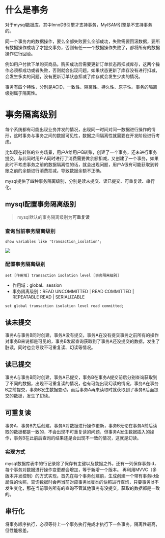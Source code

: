 # 什么是事务

对于mysql数据库，其中InnoDB引擎才支持事务，MyISAM引擎是不支持事务的。

同一个事务内的数据操作，要么全部失败要么全部成功，失败需要回滚数据，要所有数据操作成功了才提交事务，否则有任一一个数据操作失败了，都将所有的数据操作进行回滚。

例如用户付款下单购买商品，购买成功后需要更新订单状态再扣减库存，这两个操作必须都成功或者失败，否则就会出现问题，如果状态更新了库存没有进行扣减，会发生多卖的问题，没有更新订单状态扣减了库存就会发生少卖的情况。

事务有四个特性，分别是ACID，一致性、隔离性、持久性、原子性。事务的隔离级别属于隔离性。

# 事务隔离级别

每个系统都有可能出现业务并发的情况，出现同一时间对同一数据进行操作的情形，这时事务与事务之间的数据可见性，数据之间隔离性就需要在开发阶段进行考虑。

比如现在转账的业务场景，用户A给用户B转账，创建了一个事务，还未进行事务提交，与此同时用户A同时进行了消费需要做余额扣减，又创建了一个事务，如果此时不考虑事务之前的数据隔离性的话，就会出现问题，用户A很有可能获取到转账之前的余额进行消费扣减，导致数据余额不正确。

mysql提供了四种事务隔离级别，分别是读未提交、读已提交、可重复读、串行化。

## mysql配置事务隔离级别

> mysql默认的事务隔离级别为**可重复读**

### 查询当前事务隔离级别
```mysql
show variables like 'transaction_isolation';
```
![](https://blog-1258875084.cos.ap-guangzhou.myqcloud.com/picgo-eve202210111347816.png)

### 配置事务隔离级别

```mysql
set [作用域] transaction isolation level [事务隔离级别]
```

- 作用域：global、session
- 事务隔离级别：READ UNCOMMITTED | READ COMMITTED | REPEATABLE READ | SERIALIZABLE

```mysql
set global transaction isolation level read committed;
```

## 读未提交

事务A与事务B同时创建，事务A没有提交，事务A在没有提交事务之前所有的操作对事务B来说都是可见的，事务B发起查询获取到了事务A还没提交的数据，发生了脏读，同时也会导致不可重复读、幻读等情况。

## 读已提交

事务A与事务B同时创建，事务A已提交，事务B在事务A提交前后分别查询获取到了不同的数据，出现不可重复读的情况，也有可能出现幻读的情况，事务A在事务B之前提交，事务B发生数据变动，而后事务A再来读取时就获取到了事务B后面提交的数据，发生了幻读。

## 可重复读

事务A、事务B先后创建，事务A对数据进行操作更新，事务B无论在事务A前后读取的数据都是一致的，不会出现不可重复读的问题，但事务A发生数据插入的操作，事务B在此前后查询的结果还是会出现不一致的情况，这就是幻读。

### 实现方式

mysql数据库表中的行记录除了保存有主键以及数据之外，还有一列保存事务id，每个事务对数据进行操作变更都会增加，等于新增一个版本。
再利用MVVC（多版本并发控制）的方式实现，首先在每个事务创建前，生成创建一个带有事务id全局性的快照，查询数据时会再当前对应事务id版本的快照进行查询，只要事务id不发生变化，那在当前事务所有的查询不管其他事务有没提交，获取的数据都是一致的。

## 串行化

将事务顺序执行，必须等待上一个事务执行完成才执行下一各事务，隔离性最高，但性能极差。


